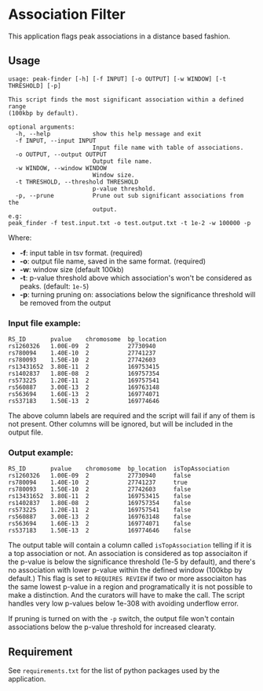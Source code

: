 # Association Filter

This application flags peak associations in a distance based fashion.

## Usage

```
usage: peak-finder [-h] [-f INPUT] [-o OUTPUT] [-w WINDOW] [-t THRESHOLD] [-p]

This script finds the most significant association within a defined range
(100kbp by default).

optional arguments:
  -h, --help            show this help message and exit
  -f INPUT, --input INPUT
                        Input file name with table of associations.
  -o OUTPUT, --output OUTPUT
                        Output file name.
  -w WINDOW, --window WINDOW
                        Window size.
  -t THRESHOLD, --threshold THRESHOLD
                        p-value threshold.
  -p, --prune           Prune out sub significant associations from the
                        output.
e.g:
peak_finder -f test.input.txt -o test.output.txt -t 1e-2 -w 100000 -p
```

Where:

* **-f**: input table in tsv format. (required)
* **-o**: output file name, saved in the same format. (required)
* **-w**: window size (default 100kb)
* **-t**: p-value threshold above which association's won't be considered as peaks. (default: `1e-5`)
* **-p**: turning pruning on: associations below the significance threshold will be removed from the output

### Input file example:

```
RS_ID       pvalue    chromosome  bp_location
rs1260326   1.00E-09  2           27730940
rs780094    1.40E-10  2           27741237
rs780093    1.50E-10  2           27742603
rs13431652  3.80E-11  2           169753415
rs1402837   1.80E-08  2           169757354
rs573225    1.20E-11  2           169757541
rs560887    3.00E-13  2           169763148
rs563694    1.60E-13  2           169774071
rs537183    1.50E-13  2           169774646
```
The above column labels are required and the script will fail if any of them is not present. Other columns will be ignored, but will be included in the output file.

### Output example:

```
RS_ID       pvalue    chromosome  bp_location  isTopAssociation
rs1260326   1.00E-09  2           27730940     false
rs780094    1.40E-10  2           27741237     true
rs780093    1.50E-10  2           27742603     false
rs13431652  3.80E-11  2           169753415    false
rs1402837   1.80E-08  2           169757354    false
rs573225    1.20E-11  2           169757541    false
rs560887    3.00E-13  2           169763148    false
rs563694    1.60E-13  2           169774071    false
rs537183    1.50E-13  2           169774646    false
```

The output table will contain a column called `isTopAssociation` telling if it is a top association or not. An association is considered as top associaiton if the p-value is below the significance threshold (1e-5 by default), and there's no association with lower p-value within the defined window (100kbp by default.) This flag is set to `REQUIRES REVIEW` if two or more associaiton has the same lowest p-value in a region and programatically it is not possible to make a distinction. And the curators will have to make the call. The script handles very low p-values below 1e-308 with avoiding underflow error. 

If pruning is turned on with the `-p` switch, the output file won't contain associations below the p-value threshold for increased clearaty. 

## Requirement

See `requirements.txt` for the list of python packages used by the application.

